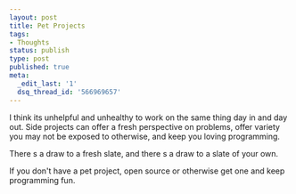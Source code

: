 ```yaml
---
layout: post
title: Pet Projects
tags:
- Thoughts
status: publish
type: post
published: true
meta:
  _edit_last: '1'
  dsq_thread_id: '566969657'
---
```

I think its unhelpful and unhealthy to work on the same thing day in and day out. Side projects can offer a fresh perspective on problems, offer variety you may not be exposed to otherwise, and keep you loving programming.

There s a draw to a fresh slate, and there s a draw to a slate of your own.

If you don't have a pet project, open source or otherwise   get one and keep programming fun.
